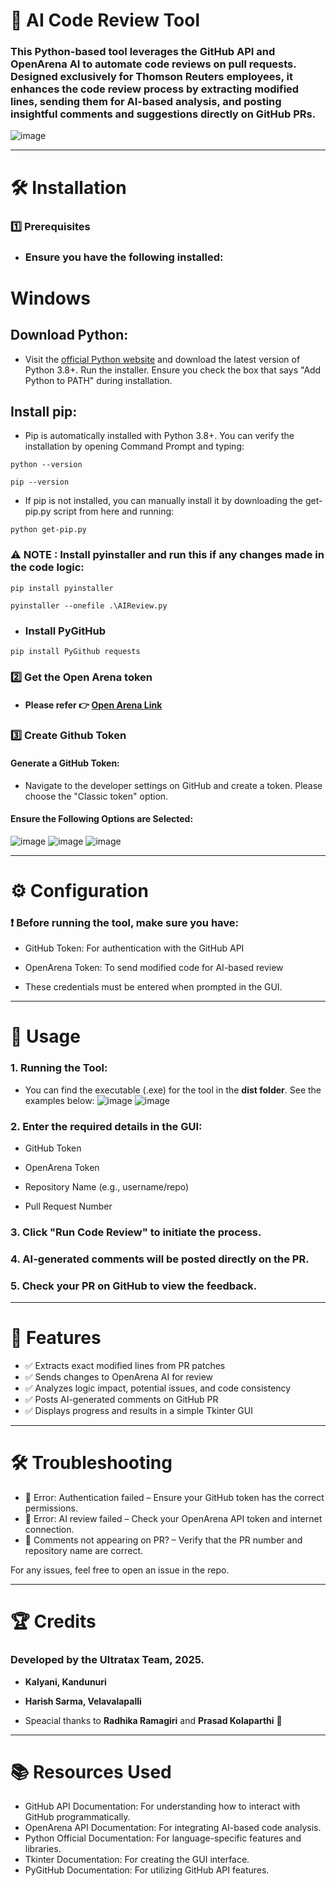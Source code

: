 # 🤖 AI Code Review Tool

### This Python-based tool leverages the GitHub API and OpenArena AI to automate code reviews on pull requests. Designed exclusively for Thomson Reuters employees, it enhances the code review process by extracting modified lines, sending them for AI-based analysis, and posting insightful comments and suggestions directly on GitHub PRs.

![image](https://github.com/user-attachments/assets/440beffb-aa4b-4593-98b4-e9988e249b20)

---

# 🛠 Installation

### 1️⃣ Prerequisites

- ### Ensure you have the following installed:

# Windows
## Download Python:
- Visit the [official Python website](https://www.python.org/downloads/) and download the latest version of Python 3.8+.
Run the installer. Ensure you check the box that says "Add Python to PATH" during installation.

## Install pip:

- Pip is automatically installed with Python 3.8+. You can verify the installation by opening Command Prompt and typing:
```
python --version
```
```
pip --version
```

- If pip is not installed, you can manually install it by downloading the get-pip.py script from here and running:
```
python get-pip.py
```
### ⚠️ NOTE : Install pyinstaller and run this if any changes made in the code logic:

```
pip install pyinstaller
```
```
pyinstaller --onefile .\AIReview.py
```

- ### Install PyGitHub 

```
pip install PyGithub requests
```

### 2️⃣ Get the Open Arena token

- #### Please refer 👉 [Open Arena Link](https://helix.thomsonreuters.com/static-sites/site-builds/gcs-ml_ai-platform-documentation/ai-platform/09_openarena/api_user_guide.html#step-5-locate-your-esso-token)


### 3️⃣ Create Github Token
#### Generate a GitHub Token:
- Navigate to the developer settings on GitHub and create a token. Please choose the "Classic token" option.

#### Ensure the Following Options are Selected:
![image](https://github.com/user-attachments/assets/c035e1ed-87e5-4a3e-b93c-1472c32559ee)
![image](https://github.com/user-attachments/assets/7a2c765c-09fd-4d70-b319-67614893f4dd)
![image](https://github.com/user-attachments/assets/777acef3-f7de-4efa-81e7-337c559bab69)

---

# ⚙️ Configuration

### ❗ Before running the tool, make sure you have:

- GitHub Token: For authentication with the GitHub API

- OpenArena Token: To send modified code for AI-based review

- These credentials must be entered when prompted in the GUI.

---
# 🚀 Usage

### 1. Running the Tool:
- You can find the executable (.exe) for the tool in the **dist folder**. See the examples below:
![image](https://github.com/user-attachments/assets/a3bcf44a-1e95-4ac5-90a9-fee34e2fd8cd)
![image](https://github.com/user-attachments/assets/b02137ec-c499-43e5-b920-63d0a1aa3d05)

### 2. Enter the required details in the GUI:

- GitHub Token

- OpenArena Token

- Repository Name (e.g., username/repo)

- Pull Request Number


### 3. Click "Run Code Review" to initiate the process.


### 4. AI-generated comments will be posted directly on the PR.


### 5. Check your PR on GitHub to view the feedback.

---

# 📌 Features

- ✅ Extracts exact modified lines from PR patches
- ✅ Sends changes to OpenArena AI for review
- ✅ Analyzes logic impact, potential issues, and code consistency
- ✅ Posts AI-generated comments on GitHub PR
- ✅ Displays progress and results in a simple Tkinter GUI


---

# 🛠 Troubleshooting

- 🔹 Error: Authentication failed – Ensure your GitHub token has the correct permissions.
- 🔹 Error: AI review failed – Check your OpenArena API token and internet connection.
- 🔹 Comments not appearing on PR? – Verify that the PR number and repository name are correct.

For any issues, feel free to open an issue in the repo.

---

# 🏆 Credits

### Developed by the Ultratax Team, 2025.
- **Kalyani, Kandunuri**
- **Harish Sarma, Velavalapalli**

- Speacial thanks to **Radhika Ramagiri** and **Prasad Kolaparthi** 💖

---

# 📚 Resources Used
- GitHub API Documentation: For understanding how to interact with GitHub programmatically.
- OpenArena API Documentation: For integrating AI-based code analysis.
- Python Official Documentation: For language-specific features and libraries.
- Tkinter Documentation: For creating the GUI interface.
- PyGitHub Documentation: For utilizing GitHub API features.
